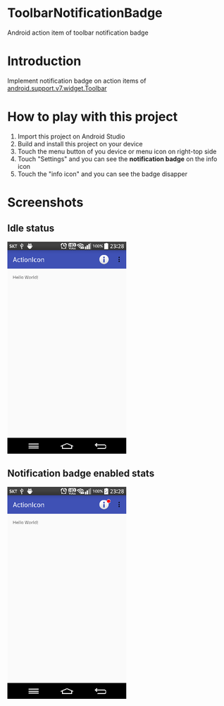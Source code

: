 # ToolbarNotificationBadge
Android action item of toolbar notification badge

# Introduction
Implement notification badge on action items of <a href="http://developer.android.com/intl/ko/reference/android/support/v7/widget/Toolbar.html" target="_blank">android.support.v7.widget.Toolbar</a>

# How to play with this project
1. Import this project on Android Studio
2. Build and install this project on your device
3. Touch the menu button of you device or menu icon on right-top side
4. Touch "Settings" and you can see the **notification badge** on the info icon
5. Touch the "info icon" and you can see the badge disapper

# Screenshots
## Idle status
 ![Idle status](assets/screenshot_01.png)
## Notification badge enabled stats
 ![Idle status](assets/screenshot_02.png)
